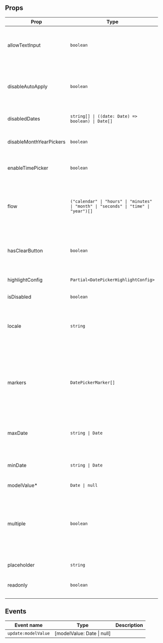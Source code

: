 <!-- This file is automatically generated, do not edit manually. -->

<script setup>
import AppDatePickerPlayground from './AppDatePickerPlayground.vue'
</script>

<AppDatePickerPlayground />

## Props

| Prop | Type | Description | Default |
| ---- | ---- | ----------- | ------- |
| allowTextInput | `boolean` | When true, will try to parse the date from the user input. | `false` |
| disableAutoApply | `boolean` | If false, clicking on a date value will not automatically select the value. | `false` |
| disabledDates | `string[] \| ((date: Date) => boolean) \| Date[]` | Disable specific dates. |  |
| disableMonthYearPickers | `boolean` | If true, removes the month and year picker. | `false` |
| enableTimePicker | `boolean` | Whether the time picker is also enabled or not. | `false` |
| flow | `("calendar" \| "hours" \| "minutes" \| "month" \| "seconds" \| "time" \| "year")[]` | Define the selecting order. Position in the array will specify the execution step. |  |
| hasClearButton | `boolean` | Add a clear icon to the input field where you can set the value to null. | `false` |
| highlightConfig | `Partial<DatePickerHighlightConfig>` | Specify highlighted dates. |  |
| isDisabled | `boolean` | Disables the input. | `false` |
| locale | `string` | Set datepicker locale: to extract month and weekday names. | `"nl"` |
| markers | `DatePickerMarker[]` | Add markers to the specified dates with (optional) tooltips. For color options, you can use any css valid color. |  |
| maxDate | `string \| Date` | All dates after the given date will be disabled. |  |
| minDate | `string \| Date` | All dates before the given date will be disabled. |  |
| modelValue* | `Date \| null` |  |  |
| multiple | `boolean` | Allow selecting multiple single dates. When changing time, the latest selected date is affected. | `false` |
| placeholder | `string` | Placeholder of the input. |  |
| readonly | `boolean` | Sets the input in readonly state. |  |


## Events

| Event name | Type | Description |
| ---------- | ---- | ----------- |
| `update:modelValue` | [modelValue: Date \| null] |  |

